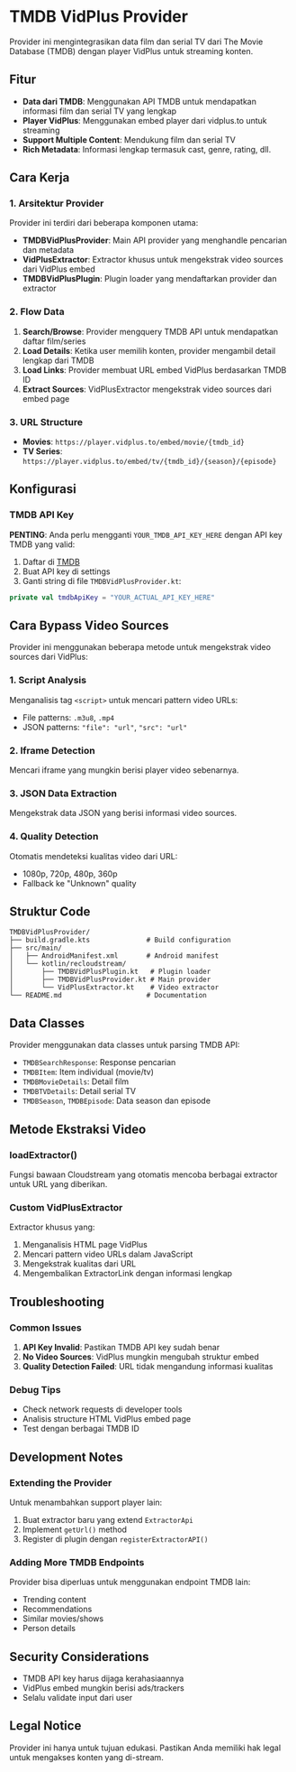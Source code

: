 # TMDB VidPlus Provider

Provider ini mengintegrasikan data film dan serial TV dari The Movie Database (TMDB) dengan player VidPlus untuk streaming konten.

## Fitur

- **Data dari TMDB**: Menggunakan API TMDB untuk mendapatkan informasi film dan serial TV yang lengkap
- **Player VidPlus**: Menggunakan embed player dari vidplus.to untuk streaming
- **Support Multiple Content**: Mendukung film dan serial TV
- **Rich Metadata**: Informasi lengkap termasuk cast, genre, rating, dll.

## Cara Kerja

### 1. Arsitektur Provider

Provider ini terdiri dari beberapa komponen utama:

- **TMDBVidPlusProvider**: Main API provider yang menghandle pencarian dan metadata
- **VidPlusExtractor**: Extractor khusus untuk mengekstrak video sources dari VidPlus embed
- **TMDBVidPlusPlugin**: Plugin loader yang mendaftarkan provider dan extractor

### 2. Flow Data

1. **Search/Browse**: Provider mengquery TMDB API untuk mendapatkan daftar film/series
2. **Load Details**: Ketika user memilih konten, provider mengambil detail lengkap dari TMDB
3. **Load Links**: Provider membuat URL embed VidPlus berdasarkan TMDB ID
4. **Extract Sources**: VidPlusExtractor mengekstrak video sources dari embed page

### 3. URL Structure

- **Movies**: `https://player.vidplus.to/embed/movie/{tmdb_id}`
- **TV Series**: `https://player.vidplus.to/embed/tv/{tmdb_id}/{season}/{episode}`

## Konfigurasi

### TMDB API Key

**PENTING**: Anda perlu mengganti `YOUR_TMDB_API_KEY_HERE` dengan API key TMDB yang valid:

1. Daftar di [TMDB](https://www.themoviedb.org/)
2. Buat API key di settings
3. Ganti string di file `TMDBVidPlusProvider.kt`:

```kotlin
private val tmdbApiKey = "YOUR_ACTUAL_API_KEY_HERE"
```

## Cara Bypass Video Sources

Provider ini menggunakan beberapa metode untuk mengekstrak video sources dari VidPlus:

### 1. Script Analysis
Menganalisis tag `<script>` untuk mencari pattern video URLs:
- File patterns: `.m3u8`, `.mp4`
- JSON patterns: `"file": "url"`, `"src": "url"`

### 2. Iframe Detection
Mencari iframe yang mungkin berisi player video sebenarnya.

### 3. JSON Data Extraction
Mengekstrak data JSON yang berisi informasi video sources.

### 4. Quality Detection
Otomatis mendeteksi kualitas video dari URL:
- 1080p, 720p, 480p, 360p
- Fallback ke "Unknown" quality

## Struktur Code

```
TMDBVidPlusProvider/
├── build.gradle.kts              # Build configuration
├── src/main/
│   ├── AndroidManifest.xml       # Android manifest
│   └── kotlin/recloudstream/
│       ├── TMDBVidPlusPlugin.kt   # Plugin loader
│       ├── TMDBVidPlusProvider.kt # Main provider
│       └── VidPlusExtractor.kt    # Video extractor
└── README.md                     # Documentation
```

## Data Classes

Provider menggunakan data classes untuk parsing TMDB API:

- `TMDBSearchResponse`: Response pencarian
- `TMDBItem`: Item individual (movie/tv)
- `TMDBMovieDetails`: Detail film
- `TMDBTVDetails`: Detail serial TV
- `TMDBSeason`, `TMDBEpisode`: Data season dan episode

## Metode Ekstraksi Video

### loadExtractor()
Fungsi bawaan Cloudstream yang otomatis mencoba berbagai extractor untuk URL yang diberikan.

### Custom VidPlusExtractor
Extractor khusus yang:
1. Menganalisis HTML page VidPlus
2. Mencari pattern video URLs dalam JavaScript
3. Mengekstrak kualitas dari URL
4. Mengembalikan ExtractorLink dengan informasi lengkap

## Troubleshooting

### Common Issues

1. **API Key Invalid**: Pastikan TMDB API key sudah benar
2. **No Video Sources**: VidPlus mungkin mengubah struktur embed
3. **Quality Detection Failed**: URL tidak mengandung informasi kualitas

### Debug Tips

- Check network requests di developer tools
- Analisis structure HTML VidPlus embed page
- Test dengan berbagai TMDB ID

## Development Notes

### Extending the Provider

Untuk menambahkan support player lain:
1. Buat extractor baru yang extend `ExtractorApi`
2. Implement `getUrl()` method
3. Register di plugin dengan `registerExtractorAPI()`

### Adding More TMDB Endpoints

Provider bisa diperluas untuk menggunakan endpoint TMDB lain:
- Trending content
- Recommendations
- Similar movies/shows
- Person details

## Security Considerations

- TMDB API key harus dijaga kerahasiaannya
- VidPlus embed mungkin berisi ads/trackers
- Selalu validate input dari user

## Legal Notice

Provider ini hanya untuk tujuan edukasi. Pastikan Anda memiliki hak legal untuk mengakses konten yang di-stream.
